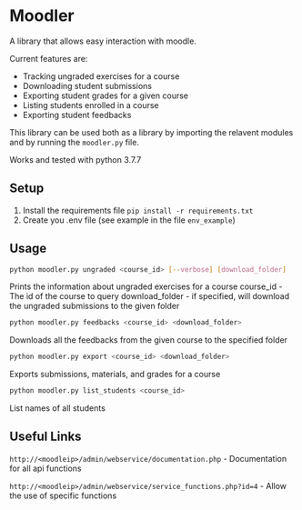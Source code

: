 # Moodler
A library that allows easy interaction with moodle.

Current features are:
* Tracking ungraded exercises for a course
* Downloading student submissions
* Exporting student grades for a given course
* Listing students enrolled in a course
* Exporting student feedbacks

This library can be used both as a library by importing the relavent modules and by running the `moodler.py` file.

Works and tested with python 3.7.7

## Setup
1. Install the requirements file `pip install -r requirements.txt`
2. Create you .env file (see example in the file `env_example`)

## Usage
```bash
python moodler.py ungraded <course_id> [--verbose] [download_folder]
```
Prints the information about ungraded exercises for a course
course_id - The id of the course to query
download_folder - if specified, will download the ungraded submissions to the given folder

```bash
python moodler.py feedbacks <course_id> <download_folder>
```
Downloads all the feedbacks from the given course to the specified folder

```bash
python moodler.py export <course_id> <download_folder>
```
Exports submissions, materials, and grades for a course

```bash
python moodler.py list_students <course_id>
```
List names of all students


## Useful Links
`http://<moodleip>/admin/webservice/documentation.php` - Documentation for all api functions

`http://<moodleip>/admin/webservice/service_functions.php?id=4` - Allow the use of specific functions
